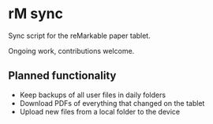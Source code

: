 # rM sync

Sync script for the reMarkable paper tablet.

Ongoing work, contributions welcome.

## Planned functionality

 * Keep backups of all user files in daily folders
 * Download PDFs of everything that changed on the tablet
 * Upload new files from a local folder to the device

